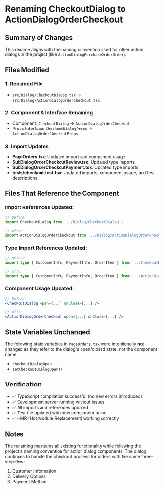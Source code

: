 # Renaming CheckoutDialog to ActionDialogOrderCheckout

## Summary of Changes

This rename aligns with the naming convention used for other action dialogs in the project (like `ActionDialogPurchaseOrderOrder`).

## Files Modified

### 1. **Renamed File**
- `src/Dialog/CheckoutDialog.tsx` → `src/Dialog/ActionDialogOrderCheckout.tsx`

### 2. **Component & Interface Renaming**
- Component: `CheckoutDialog` → `ActionDialogOrderCheckout`
- Props Interface: `CheckoutDialogProps` → `ActionDialogOrderCheckoutProps`

### 3. **Import Updates**
- **PageOrders.tsx**: Updated import and component usage
- **SubDialogOrderCheckoutReview.tsx**: Updated type imports
- **SubDialogOrderCheckoutPayment.tsx**: Updated type imports
- **tests/checkout.test.tsx**: Updated imports, component usage, and test descriptions

## Files That Reference the Component

### Import References Updated:
```typescript
// Before
import CheckoutDialog from '../Dialog/CheckoutDialog';

// After  
import ActionDialogOrderCheckout from '../Dialog/ActionDialogOrderCheckout';
```

### Type Import References Updated:
```typescript
// Before
import type { CustomerInfo, PaymentInfo, OrderItem } from '../CheckoutDialog';

// After
import type { CustomerInfo, PaymentInfo, OrderItem } from '../ActionDialogOrderCheckout';
```

### Component Usage Updated:
```jsx
// Before
<CheckoutDialog open={...} onClose={...} />

// After
<ActionDialogOrderCheckout open={...} onClose={...} />
```

## State Variables Unchanged

The following state variables in `PageOrders.tsx` were intentionally **not** changed as they refer to the dialog's open/closed state, not the component name:
- `checkoutDialogOpen`
- `setCheckoutDialogOpen()`

## Verification

- ✅ TypeScript compilation successful (no new errors introduced)
- ✅ Development server running without issues
- ✅ All imports and references updated
- ✅ Test file updated with new component name
- ✅ HMR (Hot Module Replacement) working correctly

## Notes

The renaming maintains all existing functionality while following the project's naming convention for action dialog components. The dialog continues to handle the checkout process for orders with the same three-step flow:
1. Customer Information
2. Delivery Options  
3. Payment Method
